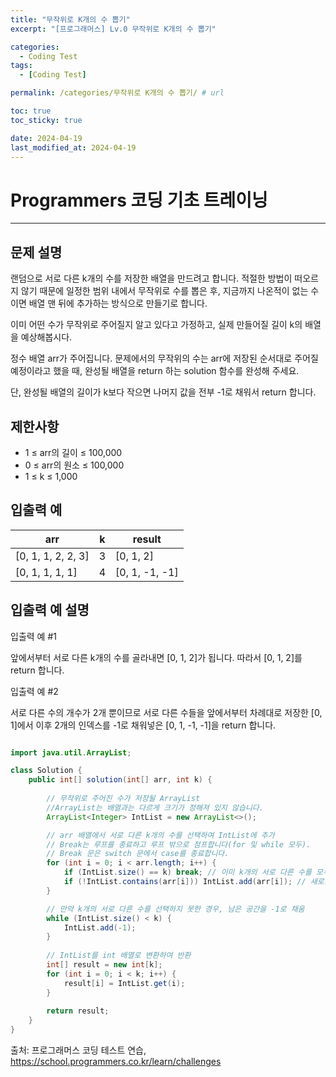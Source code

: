 ```yaml
---
title: "무작위로 K개의 수 뽑기"
excerpt: "[프로그래머스] Lv.0 무작위로 K개의 수 뽑기"

categories:
  - Coding Test
tags:
  - [Coding Test]

permalink: /categories/무작위로 K개의 수 뽑기/ # url

toc: true
toc_sticky: true

date: 2024-04-19
last_modified_at: 2024-04-19
---
```


# Programmers 코딩 기초 트레이닝

---

## 문제 설명
랜덤으로 서로 다른 k개의 수를 저장한 배열을 만드려고 합니다. 적절한 방법이 떠오르지 않기 때문에 일정한 범위 내에서 무작위로 수를 뽑은 후, 지금까지 나온적이 없는 수이면 배열 맨 뒤에 추가하는 방식으로 만들기로 합니다.

이미 어떤 수가 무작위로 주어질지 알고 있다고 가정하고, 실제 만들어질 길이 k의 배열을 예상해봅시다.

정수 배열 arr가 주어집니다. 문제에서의 무작위의 수는 arr에 저장된 순서대로 주어질 예정이라고 했을 때, 완성될 배열을 return 하는 solution 함수를 완성해 주세요.

단, 완성될 배열의 길이가 k보다 작으면 나머지 값을 전부 -1로 채워서 return 합니다.

## 제한사항
- 1 ≤ arr의 길이 ≤ 100,000
- 0 ≤ arr의 원소 ≤ 100,000
- 1 ≤ k ≤ 1,000

## 입출력 예

| arr             | k   | result           |
|-----------------|-----|------------------|
| [0, 1, 1, 2, 2, 3] | 3   | [0, 1, 2]        |
| [0, 1, 1, 1, 1] | 4   | [0, 1, -1, -1]   |

## 입출력 예 설명
입출력 예 #1

앞에서부터 서로 다른 k개의 수를 골라내면 [0, 1, 2]가 됩니다. 따라서 [0, 1, 2]를 return 합니다.

입출력 예 #2

서로 다른 수의 개수가 2개 뿐이므로 서로 다른 수들을 앞에서부터 차례대로 저장한 [0, 1]에서 이후 2개의 인덱스를 -1로 채워넣은 [0, 1, -1, -1]을 return 합니다.


```java

import java.util.ArrayList;

class Solution {
    public int[] solution(int[] arr, int k) {
       
        // 무작위로 주어진 수가 저장될 ArrayList
    	//ArrayList는 배열과는 다르게 크기가 정해져 있지 않습니다.
        ArrayList<Integer> IntList = new ArrayList<>();

        // arr 배열에서 서로 다른 k개의 수를 선택하여 IntList에 추가
        // Break는 루프를 종료하고 루프 밖으로 점프합니다(for 및 while 모두).
        // Break 문은 switch 문에서 case를 종료합니다.
        for (int i = 0; i < arr.length; i++) {
            if (IntList.size() == k) break; // 이미 k개의 서로 다른 수를 모두 선택한 경우 반복 중지
            if (!IntList.contains(arr[i])) IntList.add(arr[i]); // 새로운 수라면 IntList에 추가
        }

        // 만약 k개의 서로 다른 수를 선택하지 못한 경우, 남은 공간을 -1로 채움
        while (IntList.size() < k) {
            IntList.add(-1);
        }
       
        // IntList를 int 배열로 변환하여 반환
        int[] result = new int[k];
        for (int i = 0; i < k; i++) {
            result[i] = IntList.get(i);
        }
        
        return result;
    }
}

``````

출처: 프로그래머스 코딩 테스트 연습, https://school.programmers.co.kr/learn/challenges
